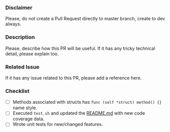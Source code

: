 ### Disclaimer
Please, do not create a Pull Request directly to master branch, create to dev always.

### Description
Please, describe how this PR will be useful. If it has any tricky technical detail, please explain too.

### Related Issue
If it has any issue related to this PR, please add a reference here.

### Checklist
- [ ] Methods associated with structs has ```func (self *struct) method() {}``` name style.
- [ ] Executed ```test.sh``` and updated the [README.md](README.md) with new code coverage data.
- [ ] Wrote unit tests for new/changed features.